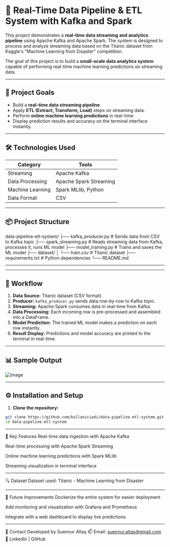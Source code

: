 # 🚀 Real-Time Data Pipeline & ETL System with Kafka and Spark

This project demonstrates a **real-time data streaming and analytics pipeline** using Apache Kafka and Apache Spark. The system is designed to process and analyze streaming data based on the Titanic dataset from Kaggle's "Machine Learning from Disaster" competition.

The goal of this project is to build a **small-scale data analytics system** capable of performing real-time machine learning predictions on streaming data.

---

## 🎯 Project Goals
- Build a **real-time data streaming pipeline**.
- Apply **ETL (Extract, Transform, Load)** steps on streaming data.
- Perform **online machine learning predictions** in real-time.
- Display prediction results and accuracy on the terminal interface instantly.

---

## 🛠️ Technologies Used

| Category            | Tools                  |
|---------------------|------------------------|
| Streaming           | Apache Kafka           |
| Data Processing     | Apache Spark Streaming |
| Machine Learning    | Spark MLlib, Python    |
| Data Format         | CSV                    |

---

## 📦 Project Structure

data-pipeline-etl-system/
├── kafka_producer.py # Sends data from CSV to Kafka topic
├── spark_streaming.py # Reads streaming data from Kafka, processes it, runs ML model
├── model_training.py # Trains and saves the ML model
├── dataset/
│ └── train.csv # Titanic dataset
├── requirements.txt # Python dependencies
└── README.md

---


---

## 🔄 Workflow

1. **Data Source:** Titanic dataset (CSV format)
2. **Producer:** `kafka_producer.py` sends data row-by-row to Kafka topic.
3. **Streaming:** Apache Spark consumes data in real-time from Kafka.
4. **Data Processing:** Each incoming row is pre-processed and assembled into a DataFrame.
5. **Model Prediction:** The trained ML model makes a prediction on each row instantly.
6. **Result Display:** Predictions and model accuracy are printed to the terminal in real-time.

---

## 📊 Sample Output

![image](https://github.com/user-attachments/assets/66d53bec-4522-40dd-9a86-95c33b638d40)

---

## ⚙️ Installation and Setup

1. **Clone the repository:**
```bash
git clone https://github.com/kullaniciadi/data-pipeline-etl-system.git
cd data-pipeline-etl-system
```

---

🎯 Key Features
Real-time data ingestion with Apache Kafka

Real-time processing with Apache Spark Streaming

Online machine learning predictions with Spark MLlib

Streaming visualization in terminal interface

---

🔍 Dataset
Dataset used: Titanic - Machine Learning from Disaster

---

🚀 Future Improvements
Dockerize the entire system for easier deployment

Add monitoring and visualization with Grafana and Prometheus

Integrate with a web dashboard to display live predictions

---

🤝 Contact
Developed by Suennur Altaş
📫 Email: suennur.altas@gmail.com
🔗 LinkedIn | GitHub
